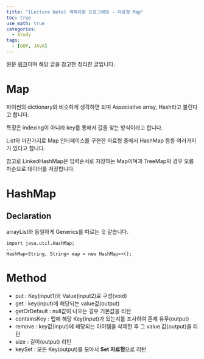 ```yaml
---
title: "[Lecture Note] 객체지향 프로그래밍 - 자료형 Map"
toc: true
use_math: true
categories:
  - Study
tags:
  - [OOP, JAVA]
---
```


원문 [링크](https://wikidocs.net/208)이며 해당 글을 참고한 정리한 글입니다.


# Map

파이썬의 dictionary와 비슷하게 생각하면 되며  Associative array, Hash라고 불린다고 합니다.

특징은 indexing이 아니라 key를 통해서 값을 찾는 방식이라고 합니다.

List와 마찬가지로 Map 인터페이스를 구현한 자료형 중에서 HashMap 등등 여러가지가 있다고 합니다.

참고로 LinkedHashMap은 입력순서로 저장하는 Map이며과 TreeMap의 경우 오름차순으로 데이터를 저장합니다.

# HashMap


## Declaration


arrayList와 동일하게 Generics를 따르는 것 같습니다.


```
import java.util.HashMap;
...
HashMap<String, String> map = new HashMap<>();       
```


# Method

- put : Key(input1)와 Value(input2)로 구성(void)
- get : key(input)에 해당되는 value값(output)
- getOrDefault : null값이 나오는 경우 기본값을 리턴
- containsKey : 맵에 해당 Key(input)가 있는지를 조사하여 존재 유무(output)
- remove :  key값(input)에 해당되는 아이템을 삭제한 후 그 value 값(output)을 리턴
- size : 길이(output) 리턴
- keySet : 모든 Key(output)를 모아서 **Set 자료형**으로 리턴
